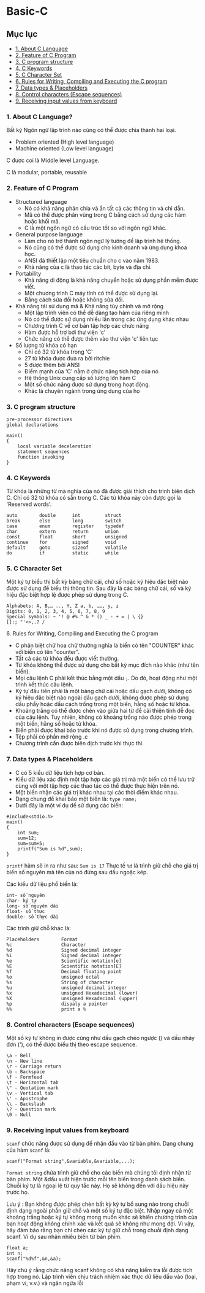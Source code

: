 # Basic-C
## Mục lục
- [1. About C Language](#about)
- [2. Feature of C Program](#feature)
- [3. C program structure](#structure)
- [4. C Keywords](#keywords)
- [5. C Character Set](#character)
- [6. Rules for Writing, Compiling and Executing the C program](#rule)
- [7. Data types & Placeholders](#datatype)
- [8. Control characters (Escape sequences)](#controlcharacter)
- [9. Receiving input values from keyboard](#receiving)







<a name = "about"></a>
### 1. About C Language?

Bất kỳ Ngôn ngữ lập trình nào cũng có thể được chia thành hai loại.

- Problem oriented (High level language)
- Machine oriented (Low level language)

C được coi là Middle level Language.

C là modular, portable, reusable

<a name="feature"></a>
### 2. Feature of C Program

- Structured language
    * Nó có khả năng phân chia và ẩn tất cả các thông tin và chỉ dẫn.
    * Mã có thể được phân vùng trong C bằng cách sử dụng các hàm hoặc khối mã.
    * C là một ngôn ngữ có cấu trúc tốt so với ngôn ngữ khác.
- General purpose language
    * Làm cho nó trở thành ngôn ngữ lý tưởng để lập trình hệ thống.
    * Nó cũng có thể được sử dụng cho kinh doanh và ứng dụng khoa học.
    * ANSI đã thiết lập một tiêu chuẩn cho c vào năm 1983.
    * Khả năng của c là thao tác các bit, byte và địa chỉ.
- Portability
    * Khả năng di động là khả năng chuyển hoặc sử dụng phần mềm được viết.
    * Một chương trình C máy tính có thể được sử dụng lại.
    * Bằng cách sửa đổi hoặc không sửa đổi.
- Khả năng tái sử dụng mã & Khả năng tùy chỉnh và mở rộng
    * Một lập trình viên có thể dễ dàng tạo hàm của riêng mình
    * Nó có thể được sử dụng nhiều lần trong các ứng dụng khác nhau
    * Chương trình C về cơ bản tập hợp các chức năng
    * Hàm được hỗ trợ bởi thư viện 'c'
    * Chức năng có thể được thêm vào thư viện 'c' liên tục
- Số lượng từ khóa có hạn
    * Chỉ có 32 từ khóa trong 'C'
    * 27 từ khóa được đưa ra bởi ritchie
    * 5 được thêm bởi ANSI
    * Điểm mạnh của 'C' nằm ở chức năng tích hợp của nó
    * Hệ thống Unix cung cấp số lượng lớn hàm C
    * Một số chức năng được sử dụng trong hoạt động.
    * Khác là chuyên ngành trong ứng dụng của họ
 
<a name= "structure"></a>
### 3. C program structure
```
pre-processor directives
global declarations

main()
{
    local variable deceleration
    statement sequences
    function invoking
}
```
<a name="keywords"></a>
### 4. C Keywords

Từ khóa là những từ mà nghĩa của nó đã được giải thích cho trình biên dịch C. Chỉ có 32 từ khóa có sẵn trong C. Các từ khóa này còn được gọi là 'Reserved words'.
```
auto        double      int         struct 
break       else        long        switch 
case        enum        register    typedef 
char        extern      return      union 
const       float       short       unsigned 
continue    for         signed      void 
default     goto        sizeof      volatile 
do          if          static      while
```
<a name = "character"></a>
### 5. C Character Set

Một ký tự biểu thị bất kỳ bảng chữ cái, chữ số hoặc ký hiệu đặc biệt nào được sử dụng để biểu thị thông tin. Sau đây là các bảng chữ cái, số và ký hiệu đặc biệt hợp lệ được phép sử dụng trong C.
```
Alphabets: A, B,… .., Y, Z a, b, ……, y, z
Digits: 0, 1, 2, 3, 4, 5, 6, 7, 8, 9
Special symbols: ~ '! @ #% ^ & * () _ - + = | \ {}
[]:; "'<>,.? /
```
<a name ="rule"></a>
6. Rules for Writing, Compiling and Executing the C program

- C phân biệt chữ hoa chữ thường nghĩa là biến có tên "COUNTER" khác với biến có tên "counter".
- Tất cả các từ khóa đều được viết thường.
- Từ khóa không thể được sử dụng cho bất kỳ mục đích nào khác (như tên biến).
- Mọi câu lệnh C phải kết thúc bằng một dấu `;`. Do đó, hoạt động như một trình kết thúc câu lệnh.
- Ký tự đầu tiên phải là một bảng chữ cái hoặc dấu gạch dưới, không có ký hiệu đặc biệt nào ngoài dấu gạch dưới, không được phép sử dụng dấu phẩy hoặc dấu cách trống trong một biến, hằng số hoặc từ khóa.
- Khoảng trắng có thể được chèn vào giữa hai từ để cải thiện tính dễ đọc của câu lệnh. Tuy nhiên, không có khoảng trống nào được phép trong một biến, hằng số hoặc từ khóa.
- Biến phải được khai báo trước khi nó được sử dụng trong chương trình.
- Tệp phải có phần mở rộng .c
- Chương trình cần được biên dịch trước khi thực thi.

<a name = "datatype"></a>
### 7. Data types & Placeholders

- C có 5 kiểu dữ liệu tích hợp cơ bản.
- Kiểu dữ liệu xác định một tập hợp các giá trị mà một biến có thể lưu trữ cùng với một tập hợp các thao tác có thể được thực hiện trên nó.
- Một biến nhận các giá trị khác nhau tại các thời điểm khác nhau.
- Dạng chung để khai báo một biến là:
`type name;`
- Dưới đây là một ví dụ để sử dụng các biến:
```
#include<stdio.h> 
main() 
{ 
    int sum; 
    sum=12; 
    sum=sum+5; 
    printf("Sum is %d",sum); 
}
```
`printf` hàm sẽ in ra như sau:
`Sum is 17`
Thực tế `%d` là trình giữ chỗ cho giá trị biến số nguyên mà tên của nó đứng sau dấu ngoặc kép.

Các kiểu dữ liệu phổ biến là:
```
int- số nguyên
char- ký tự
long- số nguyên dài
float- số thực
double- số thực dài
```
Các trình giữ chỗ khác là:
```
Placeholders        Format
%c                  Character
%d                  Signed decimal integer
%i                  Signed decimal integer
%e                  Scientific notation[e]
%E                  Scientific notation[E]
%f                  Decimal floating point
%o                  unsigned octal
%s                  String of character
%u                  unsigned decimal integer
%x                  unsigned Hexadecimal (lower)
%X                  unsigned Hexadecimal (upper)
%p                  dispaly a pointer
%%                  print a %
```

<a name = "controlcharacter"></a>
### 8. Control characters (Escape sequences)
Một số ký tự không in được cũng như dấu gạch chéo ngược () và dấu nháy đơn ('), có thể được biểu thị theo escape sequence.
```
\a - Bell
\n - New line
\r - Carriage return
\b - Backspace
\f - Formfeed
\t - Horizontal tab
\" - Quotation mark
\v - Vertical tab
\' - Apostrophe
\\ - Backslash
\? - Question mark
\0 - Null
```
<a name="receiving"></a>
### 9. Receiving input values from keyboard
`scanf` chức năng được sử dụng để nhận đầu vào từ bàn phím.
Dạng chung của hàm `scanf` là:
```
scanf("Format string",&variable,&variable,...); 
```
`Format string` chứa trình giữ chỗ cho các biến mà chúng tôi định nhận từ bàn phím. Một &dấu xuất hiện trước mỗi tên biến trong danh sách biến. Chuỗi ký tự là ngoại lệ từ quy tắc này. Họ sẽ không đến với dấu hiệu này trước họ.

Lưu ý : Bạn không được phép chèn bất kỳ ký tự bổ sung nào trong chuỗi định dạng ngoài phần giữ chỗ và một số ký tự đặc biệt. Nhập ngay cả một khoảng trắng hoặc ký tự không mong muốn khác sẽ khiến chương trình của bạn hoạt động không chính xác và kết quả sẽ không như mong đợi. Vì vậy, hãy đảm bảo rằng bạn chỉ chèn các ký tự giữ chỗ trong chuỗi định dạng scanf. Ví dụ sau nhận nhiều biến từ bàn phím.
```
float a; 
int n; 
scanf("%d%f",&n,&a);
```
Hãy chú ý rằng chức năng scanf không có khả năng kiểm tra lỗi được tích hợp trong nó. Lập trình viên chịu trách nhiệm xác thực dữ liệu đầu vào (loại, phạm vi, v.v.) và ngăn ngừa lỗi


